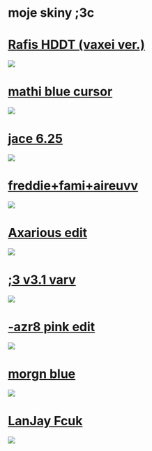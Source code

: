 
# moje skiny ;3c

# [Rafis HDDT (vaxei ver.)](https://drive.google.com/file/d/1Hayj5KrUDR_pFvbh-f6L6S8qoNF0pJQz/view?usp=sharing)
![](https://osu.ppy.sh/ss/15545695/4846)

# [mathi blue cursor](https://drive.google.com/file/d/1MNwc9Yo_0OplZJgPAfACYoMEUAEp5giR/view?usp=sharing)
![](https://osu.ppy.sh/ss/15545683/8a5e)

# [jace 6.25](https://drive.google.com/file/d/1ZOiOtz1AS_4fDdkCo-3fCagU5PEyRRfF/view?usp=sharing)
![](https://osu.ppy.sh/ss/15545666/e39b)

# [freddie+fami+aireuvv](https://drive.google.com/file/d/1GN2j_rlv5UxevVQgv5lybVeGTFYyGQvu/view?usp=sharing)
![](https://osu.ppy.sh/ss/15545654/eac1)

# [Axarious edit](https://drive.google.com/file/d/1Fn7W9ubtGQVDtSv8QYgUIha3X9tMb5P3/view?usp=sharing)
![](https://osu.ppy.sh/ss/15545646/1a71)

# [;3 v3.1 varv](https://drive.google.com/file/d/1K7omAMcn2APJw_WceY3yFrsVhceAtpUX/view?usp=sharing)
![](https://osu.ppy.sh/ss/15545627/452d)

# [-azr8 pink edit](https://drive.google.com/file/d/1MR2kzGiq0XsHQyP0mR4mv38lItOuyJYa/view?usp=sharing)
![](https://osu.ppy.sh/ss/15545614/fd14)

# [morgn blue](https://drive.google.com/file/d/1Z-b28enToE8EhEwXNgDX24lWQACX9SuV/view?usp=sharing)
![](https://osu.ppy.sh/ss/15545606/f0d3)

# [LanJay Fcuk](https://drive.google.com/file/d/1RZJGF9b5g5Ct2YzgZdV1eFTc4hYPGbFj/view?usp=sharing)
![](https://osu.ppy.sh/ss/15545585/ae07)

